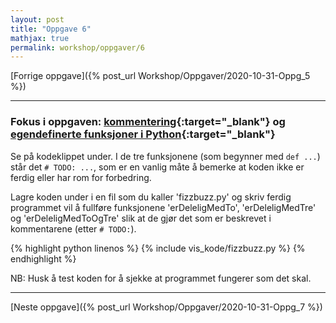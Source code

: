 ```yaml
---
layout: post
title: "Oppgave 6"
mathjax: true
permalink: workshop/oppgaver/6
---
```


[Forrige oppgave]({% post_url Workshop/Oppgaver/2020-10-31-Oppg_5 %})

---

### Fokus i oppgaven: [kommentering](https://www.w3schools.com/python/python_comments.asp){:target="_blank"} og [egendefinerte funksjoner i Python](https://www.w3schools.com/python/python_functions.asp){:target="_blank"}

Se på kodeklippet under. I de tre funksjonene (som begynner med ``def ...``) står det ``# TODO: ...``, som er en vanlig måte å bemerke at koden ikke er ferdig eller har rom for forbedring. 

Lagre koden under i en fil som du kaller 'fizzbuzz.py' og skriv ferdig programmet vil å fullføre funksjonene 'erDeleligMedTo', 'erDeleligMedTre' og 'erDeleligMedToOgTre' slik at de gjør det som er beskrevet i kommentarene (etter ``# TODO:``).


{% highlight python  linenos %}
{% include vis_kode/fizzbuzz.py %}
{% endhighlight %}

NB: Husk å test koden for å sjekke at programmet fungerer som det skal.

---

[Neste oppgave]({% post_url Workshop/Oppgaver/2020-10-31-Oppg_7 %})